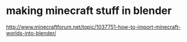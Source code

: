 making minecraft stuff in blender
==================================

http://www.minecraftforum.net/topic/1037751-how-to-import-minecraft-worlds-into-blender/

